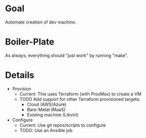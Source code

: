 # Goal
Automate creation of dev machine.

# Boiler-Plate
As always, everything should "just work" by running "make".

# Details
- Provision
  - Current:
    This uses Terraform (with ProxMox) to create a VM
  - TODO
    Add support for other Terraform provisioned targets:
      - Cloud (AWS/Azure)
      - Bare-Metal (MaaS)
      - Existing machine (Libvirt)
- Configure
  - Current:
    Use git repos/scripts to configure
  - TODO:
    Use an Ansible job


